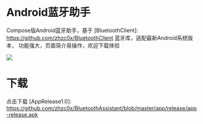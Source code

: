 # Android蓝牙助手

Compose版Android蓝牙助手，基于 [BluetoothClient]: https://github.com/zhzc0x/BluetoothClient 蓝牙库，适配最新Android系统版本，
功能强大，页面简介易操作，欢迎下载体验

![](https://github.com/zhzc0x/BluetoothAssistant/blob/master/demo.gif)

# 下载

点击下载 [AppRelease1.0]: https://github.com/zhzc0x/BluetoothAssistant/blob/master/app/release/app-release.apk

